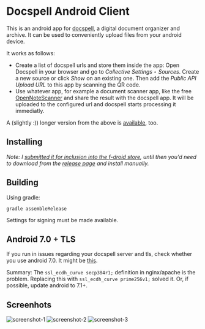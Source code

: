 # Docspell Android Client

This is an android app for [docspell](https://docspell.org), a digital
document organizer and archive. It can be used to conveniently upload
files from your android device.

It works as follows:

- Create a list of docspell urls and store them inside the app: Open
  Docspell in your browser and go to *Collective Settings ‣ Sources*.
  Create a new source or click *Show* on an existing one. Then add the
  *Public API Upload URL* to this app by scanning the QR code.
- Use whatever app, for example a document scanner app, like the free
  [OpenNoteScanner](https://github.com/ctodobom/OpenNoteScanner) and
  share the result with the docspell app. It will be uploaded to the
  configured url and docspell starts processing it immediatly.

A (slightly :)) longer version from the above is
[available](https://docspell.org/docs/tools/android/), too.

## Installing

*Note: I [submitted it for inclusion into the f-droid
store](https://gitlab.com/fdroid/fdroiddata/-/merge_requests/7230),
until then you'd need to download from the [release
page](https://github.com/docspell/android-client/releases/latest) and
install manually.*

## Building

Using gradle:

``` shell
gradle assembleRelease
```

Settings for signing must be made available.


## Android 7.0 + TLS

If you run in issues regarding your docspell server and tls, check
whether you use android 7.0. It might be
[this](https://github.com/nextcloud/news-android/issues/567#issuecomment-309700308).

Summary: The `ssl_ecdh_curve secp384r1;` definition in nginx/apache is
the problem. Replacing this with `ssl_ecdh_curve prime256v1;` solved
it. Or, if possible, update android to 7.1+.


## Screenhots

![screenshot-1](https://raw.githubusercontent.com/docspell/android-client/master/fastlane/metadata/android/en-US/images/phoneScreenshots/1.jpg)
![screenshot-2](https://raw.githubusercontent.com/docspell/android-client/master/fastlane/metadata/android/en-US/images/phoneScreenshots/2.jpg)
![screenshot-3](https://raw.githubusercontent.com/docspell/android-client/master/fastlane/metadata/android/en-US/images/phoneScreenshots/3.jpg)
